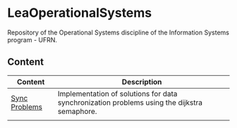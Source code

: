 # LeaOperationalSystems

Repository of the Operational Systems discipline of the Information Systems program - UFRN.

## Content

| Content                                  | Description                                                                                 |
| ---------------------------------------- | ------------------------------------------------------------------------------------------- |
| [Sync Problems](sync_problems/README.md) | Implementation of solutions for data synchronization problems using the dijkstra semaphore. |
|                                          |                                                                                             |
